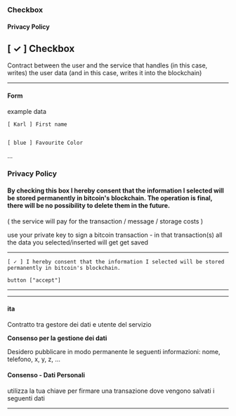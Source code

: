 ### Checkbox 
#### Privacy Policy

## [ ✓ ] Checkbox 

Contract between the user and the service that handles (in this case, writes) the user data (and in this case, writes it into the blockchain)

---

#### Form

example data

    [ Karl ] First name


    [ blue ] Favourite Color 

...

### Privacy Policy

#### **By checking this box I hereby consent that the information I selected will be stored permanently in bitcoin's blockchain. The operation is final, there will be no possibility to delete them in the future.**


( the service will pay for the transaction / message / storage costs ) 

use your private key to sign a bitcoin transaction - in that transaction(s) all the data you selected/inserted will get get saved

---
    
    [ ✓ ] I hereby consent that the information I selected will be stored permanently in bitcoin's blockchain. 

    button ["accept"]

---

---

#### ita

Contratto tra gestore dei dati e utente del servizio 

**Consenso per la gestione dei dati**

Desidero pubblicare in modo permanente le seguenti informazioni: nome, telefono, x, y, z, ... 

#### Consenso - Dati Personali

utilizza la tua chiave per firmare una transazione dove vengono salvati i seguenti dati


---



